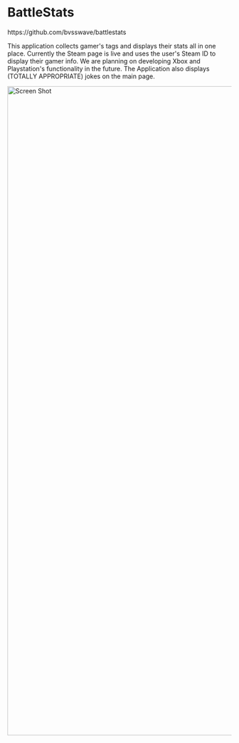 # BattleStats
<p>https://github.com/bvsswave/battlestats</p>
  
 <p>This application collects gamer's tags and displays their stats all in one place. Currently the Steam page is live and uses the user's Steam ID to display their gamer info. We are planning on developing Xbox and Playstation's functionality in the future. The Application also displays (TOTALLY APPROPRIATE) jokes on the main page.
</p>

<img width="1458" alt="Screen Shot" src="https://user-images.githubusercontent.com/89813860/145515610-a353ccba-5c59-439e-bcb6-09a4d50e8e64.png">

